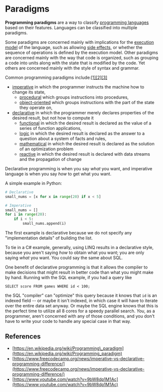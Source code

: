# Paradigms



**Programming paradigms** are a way to classify [programming languages](https://en.wikipedia.org/wiki/Programming_language) based on their features. Languages can be classified into multiple paradigms.

Some paradigms are concerned mainly with implications for the [execution model](https://en.wikipedia.org/wiki/Execution_model) of the language, such as allowing [side effects](https://en.wikipedia.org/wiki/Side_effect_%28computer_science%29), or whether the sequence of operations is defined by the execution model. Other paradigms are concerned mainly with the way that code is organized, such as grouping a code into units along with the state that is modified by the code. Yet others are concerned mainly with the style of syntax and grammar.



Common programming paradigms include:[\[1\]](https://en.wikipedia.org/wiki/Programming_paradigm#cite_note-1)[\[2\]](https://en.wikipedia.org/wiki/Programming_paradigm#cite_note-2)[\[3\]](https://en.wikipedia.org/wiki/Programming_paradigm#cite_note-symbolic-programming-lisp-3)

* [imperative](https://en.wikipedia.org/wiki/Imperative_programming) in which the programmer instructs the machine how to change its state,
  * [procedural](https://en.wikipedia.org/wiki/Procedural_programming) which groups instructions into procedures,
  * [object-oriented](https://en.wikipedia.org/wiki/Object-oriented_programming) which groups instructions with the part of the state they operate on,
* [declarative](https://en.wikipedia.org/wiki/Declarative_programming) in which the programmer merely declares properties of the desired result, but not how to compute it
  * [functional](https://en.wikipedia.org/wiki/Functional_programming) in which the desired result is declared as the value of a series of function applications,
  * [logic](https://en.wikipedia.org/wiki/Logic_programming) in which the desired result is declared as the answer to a question about a system of facts and rules,
  * [mathematical](https://en.wikipedia.org/wiki/Mathematical_programming) in which the desired result is declared as the solution of an optimization problem
  * [reactive](https://en.wikipedia.org/wiki/Reactive_programming) in which the desired result is declared with data streams and the propagation of change

Declarative programming is when you say _what_ you want, and imperative language is when you say _how_ to get what you want.

A simple example in Python:

```python
# Declarative
small_nums = [x for x in range(20) if x < 5]

# Imperative
small_nums = []
for i in range(20):
    if i < 5:
        small_nums.append(i)
```

The first example is declarative because we do not specify any "implementation details" of building the list.

To tie in a C\# example, generally, using LINQ results in a declarative style, because you aren't saying _how_ to obtain what you want; you are only saying _what_ you want. You could say the same about SQL.

One benefit of declarative programming is that it allows the compiler to make decisions that might result in better code than what you might make by hand. Running with the SQL example, if you had a query like

```text
SELECT score FROM games WHERE id < 100;
```

the SQL "compiler" can "optimize" this query because it knows that `id` is an indexed field -- or maybe it isn't indexed, in which case it will have to iterate over the entire data set anyway. Or maybe the SQL engine knows that this is the perfect time to utilize all 8 cores for a speedy parallel search. _You_, as a programmer, aren't concerned with any of those conditions, and you don't have to write your code to handle any special case in that way.

## References

* [https://en.wikipedia.org/wiki/Programming\_paradigm](https://en.wikipedia.org/wiki/Programming_paradigm)
* [https://www.freecodecamp.org/news/imperative-vs-declarative-programming-difference/](https://www.freecodecamp.org/news/imperative-vs-declarative-programming-difference/)
* [https://www.youtube.com/watch?v=9bW8dp1M1Ac](https://www.youtube.com/watch?v=9bW8dp1M1Ac)

